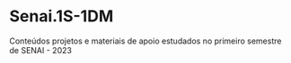 # Senai.1S-1DM
Conteúdos projetos e materiais de apoio estudados no primeiro semestre de SENAI - 2023
